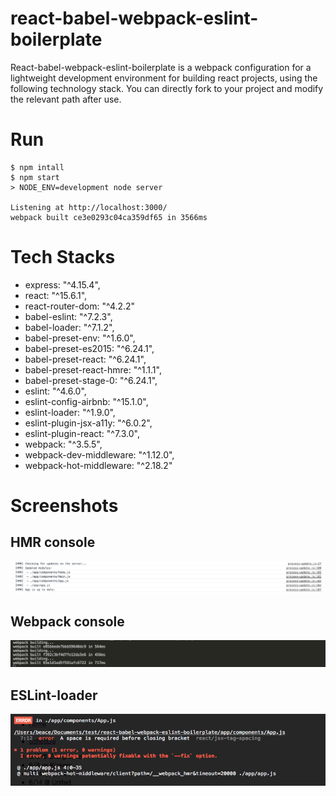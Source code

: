 # react-babel-webpack-eslint-boilerplate

React-babel-webpack-eslint-boilerplate is a webpack configuration for a lightweight development environment for building react projects, using the following technology stack. You can directly fork to your project and modify the relevant path after use.

# Run

```
$ npm intall
$ npm start
> NODE_ENV=development node server

Listening at http://localhost:3000/
webpack built ce3e0293c04ca359df65 in 3566ms
```

# Tech Stacks

- express: "^4.15.4",
- react: "^15.6.1",
- react-router-dom: "^4.2.2"
- babel-eslint: "^7.2.3",
- babel-loader: "^7.1.2",
- babel-preset-env: "^1.6.0",
- babel-preset-es2015: "^6.24.1",
- babel-preset-react: "^6.24.1",
- babel-preset-react-hmre: "^1.1.1",
- babel-preset-stage-0: "^6.24.1",
- eslint: "^4.6.0",
- eslint-config-airbnb: "^15.1.0",
- eslint-loader: "^1.9.0",
- eslint-plugin-jsx-a11y: "^6.0.2",
- eslint-plugin-react: "^7.3.0",
- webpack: "^3.5.5",
- webpack-dev-middleware: "^1.12.0",
- webpack-hot-middleware: "^2.18.2"

# Screenshots

## HMR console

![HMR console](./screenshot/console-hmr.png)

## Webpack console

![WEBPACK console](./screenshot/console-webpack.png)

## ESLint-loader

![ESLINT screenshot](./screenshot/eslint-loader.png)
